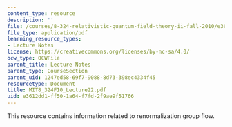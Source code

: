 ```yaml
---
content_type: resource
description: ''
file: /courses/8-324-relativistic-quantum-field-theory-ii-fall-2010/e3612dd1ff501a64f7fd2f9ae9f51766_MIT8_324F10_Lecture22.pdf
file_type: application/pdf
learning_resource_types:
- Lecture Notes
license: https://creativecommons.org/licenses/by-nc-sa/4.0/
ocw_type: OCWFile
parent_title: Lecture Notes
parent_type: CourseSection
parent_uid: 1247ed58-69f7-9088-8d73-398ec4334f45
resourcetype: Document
title: MIT8_324F10_Lecture22.pdf
uid: e3612dd1-ff50-1a64-f7fd-2f9ae9f51766
---
```

This resource contains information related to renormalization group flow.